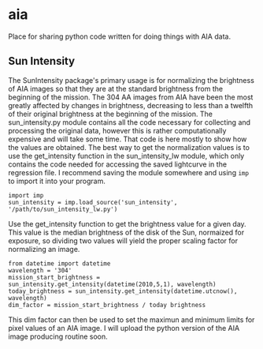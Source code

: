 # aia
Place for sharing python code written for doing things with AIA data.

## Sun Intensity

The SunIntensity package's primary usage is for normalizing the brightness of AIA images so that they are at the standard brightness from the beginning of the mission. The 304 AA images from AIA have been the most greatly affected by changes in brightness, decreasing to less than a twelfth of their original brightness at the beginning of the mission. The sun_intensity.py module contains all the code necessary for collecting and processing the original data, however this is rather computationally expensive and will take some time. That code is here mostly to show how the values are obtained. The best way to get the normalization values is to use the get_intensity function in the sun_intensity_lw module, which only contains the code needed for accessing the saved lightcurve in the regression file. I recommend saving the module somewhere and using `imp` to import it into your program.

```
import imp
sun_intensity = imp.load_source('sun_intensity', '/path/to/sun_intensity_lw.py')
```

Use the get_intensity function to get the brightness value for a given day. This value is the median brightness of the disk of the Sun, normaized for exposure, so dividing two values will yield the proper scaling factor for normalizing an image.

```
from datetime import datetime
wavelength = '304'
mission_start_brightness = sun_intensity.get_intensity(datetime(2010,5,1), wavelength)
today_brightness = sun_intensity.get_intensity(datetime.utcnow(), wavelength)
dim_factor = mission_start_brightness / today brightness
```

This dim factor can then be used to set the maximun and minimum limits for pixel values of an AIA image. I will upload the python version of the AIA image producing routine soon.
